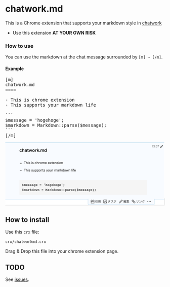 chatwork.md
===========

This is a Chrome extension that supports your markdown style in [chatwork](http://www.chatwork.com/ja/)

- Use this extension __AT YOUR OWN RISK__

### How to use

You can use the markdown at the chat message surrounded by `[m] ~ [/m]`.

#### Example

<pre>
[m]
chatwork.md
====

- This is chrome extension
- This supports your markdown life

```
$message = 'hogehoge';
$markdown = Markdown::parse($message);
```
[/m]
</pre>

![Sample usage for chatwork.md](/image/example-01.png)

## How to install

Use this `crx` file:

```
crx/chatworkmd.crx
```

Drag & Drop this file into your chrome extension page.

## TODO

See [issues](https://github.com/tan-yuki/chatwork.md/issues).
